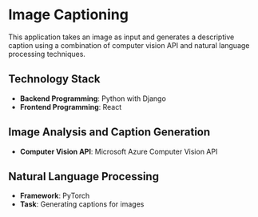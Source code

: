 # Image Captioning

This application takes an image as input and generates a descriptive caption using a combination of computer vision API and natural language processing techniques.

## Technology Stack

- **Backend Programming**: Python with Django
- **Frontend Programming**: React

## Image Analysis and Caption Generation

- **Computer Vision API**: Microsoft Azure Computer Vision API

## Natural Language Processing

- **Framework**: PyTorch
- **Task**: Generating captions for images
